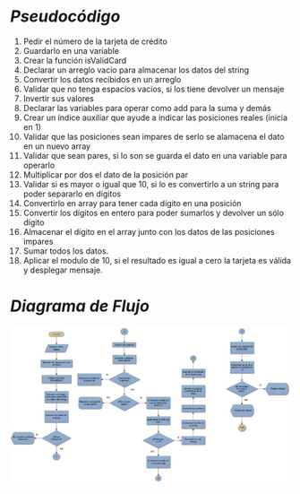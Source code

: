 # *Pseudocódigo*

1. Pedir el número de la tarjeta de crédito
2. Guardarlo en una variable
3. Crear la función isValidCard
4. Declarar un arreglo vacío para almacenar los datos del string
5. Convertir los datos recibidos en un arreglo
6. Validar que no tenga espacios vacíos, si los tiene devolver un mensaje
7. Invertir sus valores
8. Declarar las variables para operar como add para la suma y demás
9. Crear un índice auxiliar que ayude a indicar las posiciones reales (inicia en 1)
10. Validar que las posiciones sean impares de serlo se alamacena el dato en un nuevo array
11. Validar que sean pares, si lo son se guarda el dato en una variable para operarlo
12. Multiplicar por dos el dato de la posición par
13. Validar si es mayor o igual que 10, si lo es convertirlo a un string para poder separarlo en dígitos
14. Convertirlo en array para tener cada dígito en una posición
15. Convertir los dígitos en entero para poder sumarlos y devolver un sólo dígito
16. Almacenar el dígito en el array junto con los datos de las posiciones impares
17. Sumar todos los datos.
18. Aplicar el modulo de 10, si el resultado es igual a cero la tarjeta es válida y desplegar mensaje.

# *Diagrama de Flujo*
![Diagrama](./assets/images/FlowChart.JPG)
